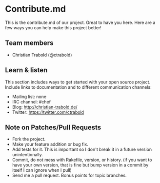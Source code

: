 # Contribute.md

This is the contribute.md of our project. Great to have you here. Here are a few ways you can help make this project better!

## Team members

* Christian Trabold (@ctrabold)

## Learn & listen

This section includes ways to get started with your open source project. Include links to documentation and to different communication channels: 

* Mailing list: none
* IRC channel:  #chef
* Blog:         http://christian-trabold.de/
* Twitter:      https://twitter.com/ctrabold

## Note on Patches/Pull Requests

* Fork the project.
* Make your feature addition or bug fix.
* Add tests for it. This is important so I don't break it in a future version unintentionally.
* Commit, do not mess with Rakefile, version, or history.
  (if you want to have your own version, that is fine but bump version in a commit by itself I can ignore when I pull)
* Send me a pull request. Bonus points for topic branches.
